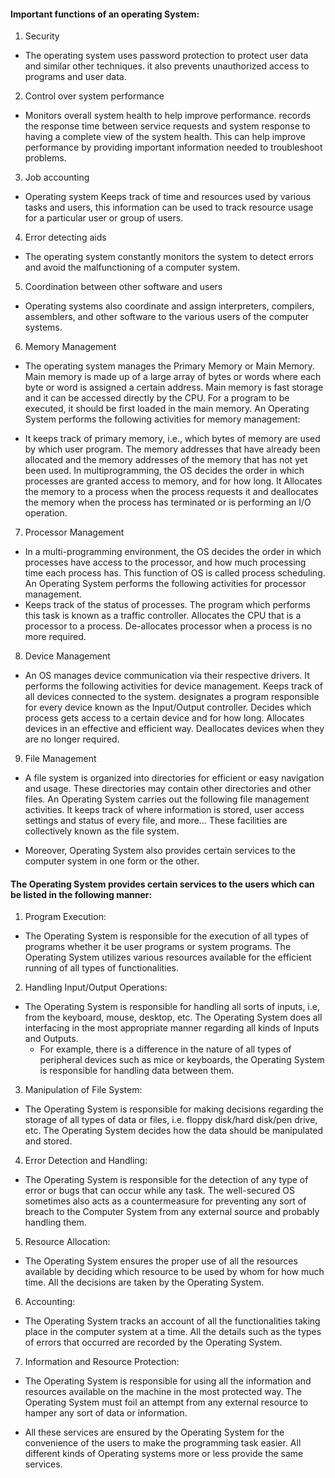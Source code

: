 #### Important functions of an operating System:

1. Security
+ The operating system uses password protection to protect user data and similar other techniques. it also prevents unauthorized access to programs and user data.

2. Control over system performance
+ Monitors overall system health to help improve performance. records the response time between service requests and system response to having a complete view of the system health. This can help improve performance by providing important information needed to troubleshoot problems.

3. Job accounting
+ Operating system Keeps track of time and resources used by various tasks and users, this information can be used to track resource usage for a particular user or group of users.

4. Error detecting aids
+ The operating system constantly monitors the system to detect errors and avoid the malfunctioning of a computer system.

5. Coordination between other software and users
+ Operating systems also coordinate and assign interpreters, compilers, assemblers, and other software to the various users of the computer systems.

6. Memory Management
+ The operating system manages the Primary Memory or Main Memory. Main memory is made up of a large array of bytes or words where each byte or word is assigned a certain address. Main memory is fast storage and it can be accessed directly by the CPU. For a program to be executed, it should be first loaded in the main memory. An Operating System performs the following activities for memory management:

+ It keeps track of primary memory, i.e., which bytes of memory are used by which user program. The memory addresses that have already been allocated and the memory addresses of the memory that has not yet been used. In multiprogramming, the OS decides the order in which processes are granted access to memory, and for how long. It Allocates the memory to a process when the process requests it and deallocates the memory when the process has terminated or is performing an I/O operation.

7. Processor Management
+ In a multi-programming environment, the OS decides the order in which processes have access to the processor, and how much processing time each process has. This function of OS is called process scheduling. An Operating System performs the following activities for processor management.
+ Keeps track of the status of processes. The program which performs this task is known as a traffic controller. Allocates the CPU that is a processor to a process. De-allocates processor when a process is no more required.

8. Device Management
+ An OS manages device communication via their respective drivers. It performs the following activities for device management. Keeps track of all devices connected to the system. designates a program responsible for every device known as the Input/Output controller. Decides which process gets access to a certain device and for how long. Allocates devices in an effective and efficient way. Deallocates devices when they are no longer required.

9. File Management
+ A file system is organized into directories for efficient or easy navigation and usage. These directories may contain other directories and other files. An Operating System carries out the following file management activities. It keeps track of where information is stored, user access settings and status of every file, and more… These facilities are collectively known as the file system.

+ Moreover, Operating System also provides certain services to the computer system in one form or the other.

#### The Operating System provides certain services to the users which can be listed in the following manner:

1. Program Execution: 
+ The Operating System is responsible for the execution of all types of programs whether it be user programs or system programs. The Operating System utilizes various resources available for the efficient running of all types of functionalities.

2. Handling Input/Output Operations: 
+ The Operating System is responsible for handling all sorts of inputs, i.e, from the keyboard, mouse, desktop, etc. The Operating System does all interfacing in the most appropriate manner regarding all kinds of Inputs and Outputs.
	+ For example, there is a difference in the nature of all types of peripheral devices such as mice or keyboards, the Operating System is responsible for handling data between them.

3. Manipulation of File System:
+ The Operating System is responsible for making decisions regarding the storage of all types of data or files, i.e. floppy disk/hard disk/pen drive, etc. The Operating System decides how the data should be manipulated and stored.

4. Error Detection and Handling:
+ The Operating System is responsible for the detection of any type of error or bugs that can occur while any task. The well-secured OS sometimes also acts as a countermeasure for preventing any sort of breach to the Computer System from any external source and probably handling them.

5. Resource Allocation: 
+ The Operating System ensures the proper use of all the resources available by deciding which resource to be used by whom for how much time. All the decisions are taken by the Operating System.

6. Accounting: 
+ The Operating System tracks an account of all the functionalities taking place in the computer system at a time. All the details such as the types of errors that occurred are recorded by the Operating System.

7. Information and Resource Protection: 
+ The Operating System is responsible for using all the information and resources available on the machine in the most protected way. The Operating System must foil an attempt from any external resource to hamper any sort of data or information.

+ All these services are ensured by the Operating System for the convenience of the users to make the programming task easier. All different kinds of Operating systems more or less provide the same services.